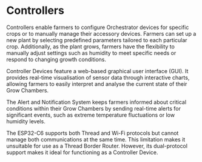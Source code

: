 # Controllers

Controllers enable farmers to configure Orchestrator devices for specific crops or to manually
manage their accessory devices. Farmers can set up a new plant by selecting predefined parameters tailored to each
particular crop. Additionally, as the plant grows, farmers have the flexibility to manually adjust settings such as
humidity to meet specific needs or respond to changing growth conditions.

Controller Devices feature a web-based graphical user interface (GUI). It provides real-time visualisation of sensor
data through interactive charts, allowing farmers to easily interpret and analyse the current state of their Grow 
Chambers.

The Alert and Notification System keeps farmers informed about critical conditions within their Grow Chambers by sending
real-time alerts for significant events, such as extreme temperature fluctuations or low humidity levels.

The ESP32-C6 supports both Thread and Wi-Fi protocols but cannot manage both communications at the same time. This
limitation makes it unsuitable for use as a Thread Border Router. However, its dual-protocol support makes it ideal for
functioning as a Controller Device.